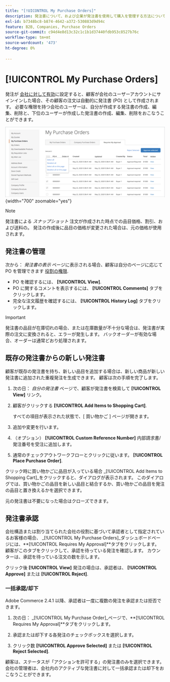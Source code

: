 ```yaml
---
title: "[!UICONTROL My Purchase Orders]"
description: 発注書について、および企業が発注書を使用して購入を管理する方法について説明します。
exl-id: b7348bc8-b874-4642-a372-530883d9d94c
feature: B2B, Companies, Purchase Orders
source-git-commit: c94d4e8d13c32c1c1b1d37440fdb953c8527b76c
workflow-type: tm+mt
source-wordcount: '473'
ht-degree: 0%

---
```


# [!UICONTROL My Purchase Orders]

発注が [会社に対して有効](purchase-order-flow.md)に設定すると、顧客が会社のユーザーアカウントにサインインした場合、その顧客の注文は自動的に発注書 (PO) として作成されます。 必要な権限を持つ会社のユーザーは、自分が作成する発注書の作成、編集、削除と、下位のユーザーが作成した発注書の作成、編集、削除をおこなうことができます。

![自分の発注書](./assets/account-dashboard-my-purchase-orders.png){width="700" zoomable="yes"}

>[!NOTE]
>
>発注書による _スナップショット_ 注文が作成された時点での品目価格、割引、および送料の。 発注の作成後に品目の価格が変更された場合は、元の価格が使用されます。

## 発注書の管理

次から： _発注書の表示_ ページに表示される場合、顧客は自分のページに応じて PO を管理できます [役割の権限](account-company-roles-permissions.md).

- PO を確認するには、 **[!UICONTROL View]**.
- PO に関するコメントを表示するには、 **[!UICONTROL Comments]** タブをクリックします。
- 完全な注文履歴を確認するには、 **[!UICONTROL History Log]** タブをクリックします。

>[!IMPORTANT]
>
>発注書の品目が在庫切れの場合、または在庫数量が不十分な場合は、発注書が実際の注文に変換されると、エラーが発生します。 バックオーダーが有効な場合、オーダーは通常どおり処理されます。

## 既存の発注書からの新しい発注書

顧客が既存の発注書を持ち、新しい品目を追加する場合は、新しい商品が新しい発注書に追加された重複発注を生成できます。 顧客は次の手順を完了します。

1. 次の日： _自分の発注書_ ページで、顧客が発注書を検索して **[!UICONTROL View]** リンク。

1. 顧客がクリックする **[!UICONTROL Add Items to Shopping Cart]**.

   すべての項目が表示された状態で、[ 買い物かご ] ページが開きます。

1. 追加や変更を行います。

1. （オプション） **[!UICONTROL Custom Reference Number]** 内部請求書/発注番号を受注に追加します。

1. 通常のチェックアウトワークフローとクリックに従います。 **[!UICONTROL Place Purchase Order]**.

クリック時に買い物かごに品目が入っている場合 _[!UICONTROL Add Items to Shopping Cart]_をクリックすると、ダイアログが表示されます。 このダイアログでは、買い物かごの品目を新しい品目と結合するか、買い物かごの品目を発注の品目と置き換えるかを選択できます。

元の発注書は不要になった場合はクローズできます。

## 発注書承認

会社構造または割り当てられた会社の役割に基づいて承認者として指定されているお客様の場合、 _[!UICONTROL My Purchase Orders]_ダッシュボードページには、**[!UICONTROL Requires My Approval]**タブをクリックします。 顧客がこのタブをクリックして、承認を待っている発注を確認します。 カウンターは、承認を待っている注文の数を示します。

クリック後 **[!UICONTROL View]** 発注の場合は、承認者は、 **[!UICONTROL Approve]** または **[!UICONTROL Reject]**.

### 一括承認/却下

Adobe Commerce 2.4.1 以降、承認者は一度に複数の発注を承認または拒否できます。

1. 次の日： _[!UICONTROL My Purchase Order]_ページで、**[!UICONTROL Requires My Approval]**タブをクリックします。

1. 承認または却下する各発注のチェックボックスを選択します。

1. クリック数 **[!UICONTROL Approve Selected]** または **[!UICONTROL Reject Selected]**.

顧客は、ステータスが「アクションを許可する」の発注書のみを選択できます。 会社の管理者は、会社内のアクティブな発注書に対して一括承認または却下をおこなうことができます。
